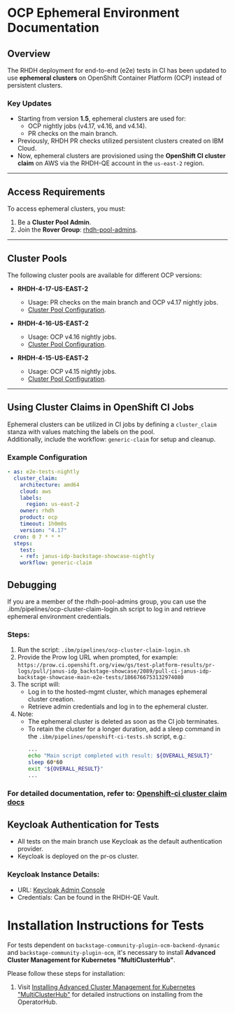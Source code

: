 # OCP Ephemeral Environment Documentation

## Overview

The RHDH deployment for end-to-end (e2e) tests in CI has been updated to use **ephemeral clusters** on OpenShift Container Platform (OCP) instead of persistent clusters.  

### Key Updates
- Starting from version **1.5**, ephemeral clusters are used for:
  - OCP nightly jobs (v4.17, v4.16, and v4.14).  
  - PR checks on the main branch.  
- Previously, RHDH PR checks utilized persistent clusters created on IBM Cloud.  
- Now, ephemeral clusters are provisioned using the **OpenShift CI cluster claim** on AWS via the RHDH-QE account in the `us-east-2` region.

---

## Access Requirements

To access ephemeral clusters, you must:  
1. Be a **Cluster Pool Admin**.  
2. Join the **Rover Group**: [rhdh-pool-admins](https://rover.redhat.com/groups/group/rhdh-pool-admins).

---

## Cluster Pools

The following cluster pools are available for different OCP versions:

- **RHDH-4-17-US-EAST-2**
  - Usage: PR checks on the main branch and OCP v4.17 nightly jobs.  
  - [Cluster Pool Configuration](https://github.com/openshift/release/blob/master/clusters/hosted-mgmt/hive/pools/rhdh/rhdh-ocp-4-17-0-amd64-aws-us-east-2_clusterpool.yaml).  

- **RHDH-4-16-US-EAST-2**
  - Usage: OCP v4.16 nightly jobs.  
  - [Cluster Pool Configuration](https://github.com/openshift/release/blob/master/clusters/hosted-mgmt/hive/pools/rhdh/rhdh-ocp-4-16-0-amd64-aws-us-east-2_clusterpool.yaml).  

- **RHDH-4-15-US-EAST-2**
  - Usage: OCP v4.15 nightly jobs.  
  - [Cluster Pool Configuration](https://github.com/openshift/release/blob/master/clusters/hosted-mgmt/hive/pools/rhdh/rhdh-ocp-4-15-0-amd64-aws-us-east-2_clusterpool.yaml).  

---

## Using Cluster Claims in OpenShift CI Jobs

Ephemeral clusters can be utilized in CI jobs by defining a `cluster_claim` stanza with values matching the labels on the pool.  
Additionally, include the workflow: `generic-claim` for setup and cleanup.

### Example Configuration

```yaml
- as: e2e-tests-nightly
  cluster_claim:
    architecture: amd64
    cloud: aws
    labels:
      region: us-east-2
    owner: rhdh
    product: ocp
    timeout: 1h0m0s
    version: "4.17"
  cron: 0 7 * * *
  steps:
    test:
    - ref: janus-idp-backstage-showcase-nightly
    workflow: generic-claim
```



## Debugging

If you are a member of the rhdh-pool-admins group, you can use the .ibm/pipelines/ocp-cluster-claim-login.sh script to log in and retrieve ephemeral environment credentials.

### Steps:




1. Run the script: ```.ibm/pipelines/ocp-cluster-claim-login.sh```
2. Provide the Prow log URL when prompted, for example: ```https://prow.ci.openshift.org/view/gs/test-platform-results/pr-logs/pull/janus-idp_backstage-showcase/2089/pull-ci-janus-idp-backstage-showcase-main-e2e-tests/1866766753132974080 ```
3. The script will:
    - Log in to the hosted-mgmt cluster, which manages ephemeral cluster creation.
    - Retrieve admin credentials and log in to the ephemeral cluster.
4. Note:
    - The ephemeral cluster is deleted as soon as the CI job terminates.
    - To retain the cluster for a longer duration, add a sleep command in the ```.ibm/pipelines/openshift-ci-tests.sh``` script, e.g.:
        ```bash
        ...
        echo "Main script completed with result: ${OVERALL_RESULT}"
        sleep 60*60
        exit "${OVERALL_RESULT}"
        ...
        ```

### For detailed documentation, refer to: [Openshift-ci cluster claim docs](https://docs.ci.openshift.org/docs/how-tos/cluster-claim/)


## Keycloak Authentication for Tests
- All tests on the main branch use Keycloak as the default authentication provider.
- Keycloak is deployed on the pr-os cluster.
### Keycloak Instance Details:
- URL: [Keycloak Admin Console](https://keycloak-rhsso.rhdh-pr-os-a9805650830b22c3aee243e51d79565d-0000.us-east.containers.appdomain.cloud/auth/admin/master/console/#/realms/rhdh-login-test)
- Credentials: Can be found in the RHDH-QE Vault.

# Installation Instructions for Tests

For tests dependent on `backstage-community-plugin-ocm-backend-dynamic` and `backstage-community-plugin-ocm`, it's necessary to install **Advanced Cluster Management for Kubernetes "MultiClusterHub"**.

Please follow these steps for installation:

1. Visit [Installing Advanced Cluster Management for Kubernetes "MultiClusterHub"](https://access.redhat.com/documentation/en-us/red_hat_advanced_cluster_management_for_kubernetes/2.10/html/install/installing#installing-from-the-operatorhub) for detailed instructions on installing from the OperatorHub.
